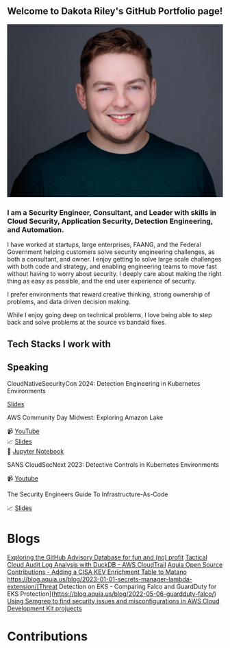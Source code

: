 ## Welcome to Dakota Riley's GitHub Portfolio page!

 ![alt text](img/headshot.jpg)

### I am a Security Engineer, Consultant, and Leader with skills in Cloud Security, Application Security, Detection Engineering, and Automation. 

I have worked at startups, large enterprises, FAANG, and the Federal Government helping customers solve security engineering challenges, as both a consultant, and owner. I enjoy getting to solve large scale challenges with both code and strategy, and enabling engineering teams to move fast without having to worry about security. I deeply care about making the right thing as easy as possible, and the end user experience of security.

I prefer environments that reward creative thinking, strong ownership of problems, and data driven decision making. 

While I enjoy going deep on technical problems, I love being able to step back and solve problems at the source vs bandaid fixes.

## Tech Stacks I work with



## Speaking

CloudNativeSecurityCon 2024: Detection Engineering in Kubernetes Environments

[Slides](https://github.com/rileydakota/cncs-2024-k8s-det-eng-talk/blob/main/cncs-slides.pdf)

AWS Community Day Midwest: Exploring Amazon Lake

:video_camera: [YouTube](https://www.youtube.com/watch?v=Kzwt6AdCBrM) \
:chart_with_upwards_trend: [Slides](https://github.com/rileydakota/seclake-exploration/blob/main/AWS%20Community%20Day%20Midwest%20-%20SecLake.pdf) \
:notebook: [Jupyter Notebook](https://github.com/rileydakota/seclake-exploration/blob/main/seclake_cloudtrail_investigation.ipynb)

SANS CloudSecNext 2023: Detective Controls in Kubernetes Environments

:video_camera: [Youtube](https://www.youtube.com/watch?v=Old-6aKmzrg)

The Security Engineers Guide To Infrastructure-As-Code

:chart_with_upwards_trend: [Slides](https://github.com/rileydakota/nku-cyber-2021-iac-security/blob/main/ppt/iac_security_ppt.pdf)


# Blogs

[Exploring the GitHub Advisory Database for fun and (no) profit](https://blog.aquia.us/blog/2024-02-27-gh-advisory-db/)
[Tactical Cloud Audit Log Analysis with DuckDB - AWS CloudTrail](https://dev.to/aws-builders/tactical-cloud-audit-log-analysis-with-duckdb-aws-cloudtrail-2amk)
[Aquia Open Source Contributions - Adding a CISA KEV Enrichment Table to Matano](https://blog.aquia.us/blog/2023-07-31-matano-cisa-kev/)
https://blog.aquia.us/blog/2023-01-01-secrets-manager-lambda-extension/[Threat Detection on EKS - Comparing Falco and GuardDuty for EKS Protection](https://blog.aquia.us/blog/2022-05-06-guardduty-falco/)
[Using Semgrep to find security issues and misconfigurations in AWS Cloud Development Kit projuects](https://blog.aquia.us/blog/2022-02-18-semgrep-cdk/)

### 

# Contributions




<!--
**rileydakota/rileydakota** is a ✨ _special_ ✨ repository because its `README.md` (this file) appears on your GitHub profile.

Here are some ideas to get you started:

- 🔭 I’m currently working on ...
- 🌱 I’m currently learning ...
- 👯 I’m looking to collaborate on ...
- 🤔 I’m looking for help with ...
- 💬 Ask me about ...
- 📫 How to reach me: ...
- 😄 Pronouns: ...
- ⚡ Fun fact: ...
-->
